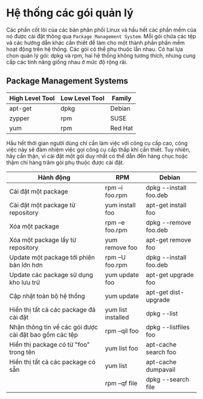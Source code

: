# Hệ thống các gói quản lý

Các phần cốt lõi của các bản phân phối Linux và hầu hết các phần mềm của nó được cài đặt thông qua `Package Management System`. Mỗi gói chứa các tệp và các hướng dẫn khác cần thiết để làm cho một thành phần phần mềm hoạt động trên hệ thống. Các gói có thể phụ thuộc lẫn nhau. Có hai lựa chọn quản lý gói: dpkg và rpm, hai hệ thống không tương thích, nhưng cung cấp các tính năng giống nhau ở mức độ rộng rãi.

## Package Management Systems

|High Level Tool|Low Level Tool|Family|
|---|---|---|
|apt-get|dpkg|Debian|
|zypper|rpm|SUSE|
|yum|rpm|Red Hat|

Hầu hết thời gian người dùng chỉ cần làm việc với công cụ cấp cao, công việc này sẽ đảm nhiệm việc gọi công cụ cấp thấp khi cần thiết. Tuy nhiên, hãy cẩn thận, vì cài đặt một gói duy nhất có thể dẫn đến hàng chục hoặc thậm chí hàng trăm gói phụ thuộc được cài đặt.

|Hành động|RPM|Debian|
|---|---|---|
|Cài đặt một package|rpm –i foo.rpm|dpkg --install foo.deb|
|Cài đặt một package từ repository|yum install foo|apt-get install foo|
|Xóa một package|	rpm –e foo.rpm|dpkg --remove foo.deb|
|Xóa một package lấy từ repository|yum remove foo|apt-get remove foo|
|Update một package tới phiên bản lớn hơn|	rpm –U foo.rpm|dpkg --install foo.deb|
|Update các package sử dụng kho lưu trữ|yum update foo|apt-get upgrade foo|
|Cập nhật toàn bộ hệ thống|yum update|apt-get dist-upgrade|
|Hiển thị tất cả các package đã cài đặt|yum list installed|dpkg --list|
|Nhận thông tin về các gói được cài đặt bao gồm các tệp|rpm –qil foo|dpkg --listfiles foo|
|Hiển thị package có từ "foo" trong tên|yum list foo|apt-cache search foo|
|Hiển thị tất cả các package có sẵn|	yum list|apt-cache dumpavail|
| |	rpm –qf file|dpkg --search file|
